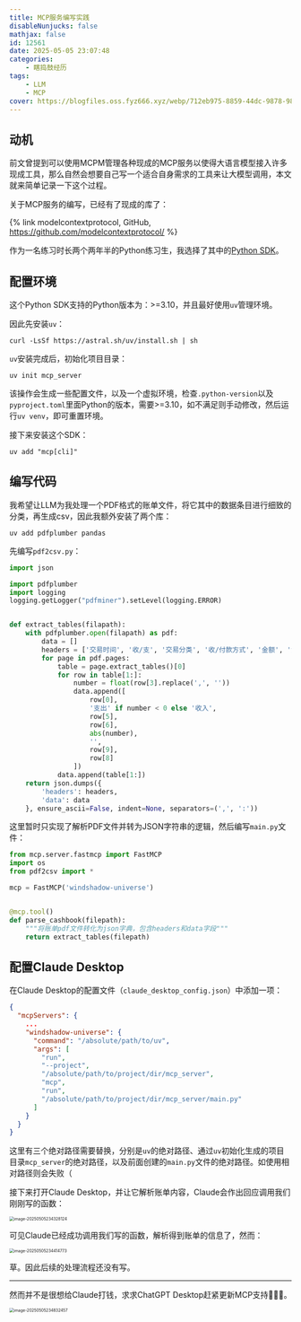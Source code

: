 ```yaml
---
title: MCP服务编写实践
disableNunjucks: false
mathjax: false
id: 12561
date: 2025-05-05 23:07:48
categories:
    - 瞎捣鼓经历
tags:
    - LLM
    - MCP
cover: https://blogfiles.oss.fyz666.xyz/webp/712eb975-8859-44dc-9878-985f2775b0d9.webp
---
```


## 动机

前文曾提到可以使用MCPM管理各种现成的MCP服务以使得大语言模型接入许多现成工具，那么自然会想要自己写一个适合自身需求的工具来让大模型调用，本文就来简单记录一下这个过程。

关于MCP服务的编写，已经有了现成的库了：

{% link modelcontextprotocol, GitHub, https://github.com/modelcontextprotocol/ %}

作为一名练习时长两个两年半的Python练习生，我选择了其中的[Python SDK](https://github.com/modelcontextprotocol/python-sdk)。

## 配置环境

这个Python SDK支持的Python版本为：>=3.10，并且最好使用`uv`管理环境。

因此先安装`uv`：

```shell
curl -LsSf https://astral.sh/uv/install.sh | sh
```

`uv`安装完成后，初始化项目目录：

```shell
uv init mcp_server
```

该操作会生成一些配置文件，以及一个虚拟环境，检查`.python-version`以及`pyproject.toml`里面Python的版本，需要>=3.10，如不满足则手动修改，然后运行`uv venv`，即可重置环境。

接下来安装这个SDK：

```shell
uv add "mcp[cli]"
```

## 编写代码

我希望让LLM为我处理一个PDF格式的账单文件，将它其中的数据条目进行细致的分类，再生成csv，因此我额外安装了两个库：

```shell
uv add pdfplumber pandas
```

先编写`pdf2csv.py`：

```python
import json

import pdfplumber
import logging
logging.getLogger("pdfminer").setLevel(logging.ERROR)


def extract_tables(filapath):
    with pdfplumber.open(filapath) as pdf:
        data = []
        headers = ['交易时间', '收/支', '交易分类', '收/付款方式', '金额', '流水归属', '交易对方', '备注']
        for page in pdf.pages:
            table = page.extract_tables()[0]
            for row in table[1:]:
                number = float(row[3].replace(',', ''))
                data.append([
                    row[0],
                    '支出' if number < 0 else '收入',
                    row[5],
                    row[6],
                    abs(number),
                    '',
                    row[9],
                    row[8]
                ])
            data.append(table[1:])
    return json.dumps({
        'headers': headers,
        'data': data
    }, ensure_ascii=False, indent=None, separators=(',', ':'))

```

这里暂时只实现了解析PDF文件并转为JSON字符串的逻辑，然后编写`main.py`文件：

```python
from mcp.server.fastmcp import FastMCP
import os
from pdf2csv import *

mcp = FastMCP('windshadow-universe')


@mcp.tool()
def parse_cashbook(filepath):
    """将账单pdf文件转化为json字典，包含headers和data字段"""
    return extract_tables(filepath)

```

## 配置Claude Desktop

在Claude Desktop的配置文件（`claude_desktop_config.json`）中添加一项：

```json
{
  "mcpServers": {
    ...
    "windshadow-universe": {
      "command": "/absolute/path/to/uv",
      "args": [
        "run",
        "--project",
        "/absolute/path/to/project/dir/mcp_server",
        "mcp",
        "run",
        "/absolute/path/to/project/dir/mcp_server/main.py"
      ]
    }
  }
}
```

这里有三个绝对路径需要替换，分别是`uv`的绝对路径、通过`uv`初始化生成的项目目录`mcp_server`的绝对路径，以及前面创建的`main.py`文件的绝对路径。如使用相对路径则会失败（

接下来打开Claude Desktop，并让它解析账单内容，Claude会作出回应调用我们刚刚写的函数：

<img src="https://blogfiles.oss.fyz666.xyz/png/9dda4212-0a0a-4d99-9354-6c1797bf03b0.png" alt="image-20250505234328124" style="zoom:50%;" />

可见Claude已经成功调用我们写的函数，解析得到账单的信息了，然而：

<img src="https://blogfiles.oss.fyz666.xyz/png/17ddfcea-7891-45ae-b213-946c9a95ef7b.png" alt="image-20250505234414773" style="zoom:50%;" />

草。因此后续的处理流程还没有写。

---

然而并不是很想给Claude打钱，求求ChatGPT Desktop赶紧更新MCP支持🙏🙏🙏。

<img src="https://blogfiles.oss.fyz666.xyz/png/02965303-13e0-4698-9713-4559fa9eb418.png" alt="image-20250505234832457" style="zoom:50%;" />
